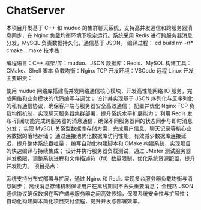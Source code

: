 # ChatServer
本项目开发基于 C++ 和 muduo 的集群聊天系统，支持高并发通信和跨服务器消息同步，在 Nginx 负载均衡环境下稳定运行。系统采用 Redis 进行跨服务器消息分发，MySQL 负责数据持久化，通信基于 JSON。
编译过程：
cd build
rm -rf*
cmake ..
make
技术栈：

编程语言：C++
框架/库：muduo、JSON
数据库：Redis、MySQL
构建工具：CMake、Shell 脚本
负载均衡：Nginx TCP
开发环境：VSCode 远程 Linux 开发
主要职责：

使用 muduo 网络库搭建高并发网络通信核心模块，开发高性能网络 IO 服务，完成网络和业务模块的代码编写与调优；
设计并实现基于 JSON 序列化与反序列化的私有通信协议，确保客户端与服务器安全高效通信；
配置并优化 Nginx TCP 负载均衡机制，实现聊天服务器集群部署，提升系统水平扩展能力；
利用 Redis 发布-订阅功能完成跨服务器的消息通信，确保不同服务器间的状态同步与即时消息分发；
实现 MySQL 关系型数据库存储方案，完成用户信息、聊天记录等核心业务数据的落地存储；
通过连接池优化数据库访问性能，有效减少数据库连接延迟，提升整体系统吞吐量；
编写自动化构建脚本和 CMake 构建系统，实现项目的快速编译与持续集成；
设计并执行服务器负载测试，通过 JMeter 测试服务器并发极限，调整系统进程和文件描述符（fd）数量限制，优化系统资源配置，提升并发能力。
项目亮点：

系统支持分布式部署与扩展，通过 Nginx 和 Redis 实现多台服务器负载均衡与消息同步；
离线消息存储机制保证用户在离线期间不丢失重要消息；
全链路 JSON 通信协议确保数据在客户端与服务器之间高效传输，保障系统安全性与扩展性；
自动化构建脚本简化项目交付流程，提升开发与部署效率。
